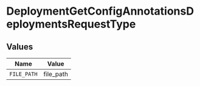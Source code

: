 # DeploymentGetConfigAnnotationsDeploymentsRequestType


## Values

| Name        | Value       |
| ----------- | ----------- |
| `FILE_PATH` | file_path   |